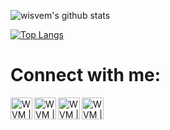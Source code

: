 ![wisvem's github stats](https://github-readme-stats.vercel.app/api?username=wisvem&theme=dark&show_icons=true)

[![Top Langs](https://github-readme-stats.vercel.app/api/top-langs/?username=wisvem&layout=compact)](https://github.com/anuraghazra/github-readme-stats)

# Connect with me:

[<img align="left" alt="WVM | Facebook" width="35px" src="https://i.imgur.com/IBjq8wx.png" />][facebook]

[<img align="left" alt="WVM | Youtube" width="35px" src="https://i.imgur.com/6uXXT2P.png" />][youtube]

[<img align="left" alt="WVM | Instagram" width="35px" src="https://i.imgur.com/M6yBwxS.png" />][instagram]

[<img align="left" alt="WVM | Twitter" width="35px" src="https://i.imgur.com/iYkheW1.png" />][Twitter]

[facebook]: https://www.facebook.com/wisvem
[youtube]: https://www.youtube.com/user/wisvem
[instagram]: https://www.instagram.com/wisvem/
[Twitter]: https://www.twitter.com/wisvem/


